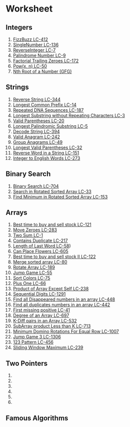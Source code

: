 # Worksheet

## Integers

1. [FizzBuzz LC-412](https://leetcode.com/problems/fizz-buzz/)
2. [SingleNumber LC-136](https://leetcode.com/problems/single-number/)
3. [ReverseInteger LC-7](https://leetcode.com/problems/reverse-integer/)
4. [Palindrome Number LC-9](https://leetcode.com/problems/palindrome-number)
5. [Factorial Trailing Zeroes LC-172](https://leetcode.com/problems/factorial-trailing-zeroes)
6. [Pow(x, n) LC-50](https://leetcode.com/problems/powx-n)
7. [Nth Root of a Number (GFG)](https://practice.geeksforgeeks.org/problems/find-nth-root-of-m5843/1)

## Strings

1. [Reverse String LC-344](https://leetcode.com/problems/reverse-string)
2. [Longest Common Prefix LC-14](https://leetcode.com/problems/longest-common-prefix)
3. [Repeated DNA Sequences LC-187](https://leetcode.com/problems/repeated-dna-sequences)
4. [Longest Substring without Repeating Characters LC-3](https://leetcode.com/problems/longest-substring-without-repeating-characters)
5. [Valid Parentheses LC-20](https://leetcode.com/problems/valid-parentheses)
6. [Longest Palindromic Substring LC-5](https://leetcode.com/problems/longest-palindromic-substring)
7. [Decode String LC-394](https://leetcode.com/problems/decode-string)
8. [Valid Anagram LC-242](https://leetcode.com/problems/valid-anagram)
9. [Group Anagrams LC-49](https://leetcode.com/problems/group-anagrams)
10. [Longest Valid Parentheses LC-32](https://leetcode.com/problems/longest-valid-parentheses/)
11. [Reverse Word in a String LC-151](https://leetcode.com/problems/reverse-words-in-a-string/)
12. [Integer to English Words LC-273](https://leetcode.com/problems/integer-to-english-words)

## Binary Search

1. [Binary Search LC-704](https://leetcode.com/problems/binary-search)
2. [Search in Rotated Sorted Array LC-33](https://leetcode.com/problems/search-in-rotated-sorted-array)
3. [Find Minimum in Rotated Sorted Array LC-153](https://leetcode.com/problems/find-minimum-in-rotated-sorted-array)

## Arrays

1. [Best time to buy and sell stock LC-121](https://leetcode.com/problems/best-time-to-buy-and-sell-stock)
2. [Move Zeroes LC-283](https://leetcode.com/problems/move-zeroes)
3. [Two Sum LC-1](https://leetcode.com/problems/two-sum)
4. [Contains Duplicate LC-217](https://leetcode.com/problems/contains-duplicate)
5. [Length of Last Word LC-58](https://leetcode.com/problems/length-of-last-word))
6. [Can Place Flowers LC-605](https://leetcode.com/problems/can-place-flowers)
7. [Best time to buy and sell stock II LC-122](https://leetcode.com/problems/best-time-to-buy-and-sell-stock-ii)
8. [Merge sorted array LC-80](https://leetcode.com/problems/remove-duplicates-from-sorted-array-ii)
9. [Rotate Array LC-189](https://leetcode.com/problems/rotate-array)
10. [Jump Game LC-55](https://leetcode.com/problems/jump-game)
11. [Sort Colors LC-75](https://leetcode.com/problems/sort-colors)
12. [Plus One LC-66](https://leetcode.com/problems/plus-one)
13. [Product of Array Except Self LC-238](https://leetcode.com/problems/product-of-array-except-self)
14. [Sequential Digits LC-1291](https://leetcode.com/problems/sequential-digits)
15. [Find all Disappeared numbers in an array LC-448](https://leetcode.com/problems/find-all-numbers-disappeared-in-an-array)
16. [Find all duplicates numbers in an array LC-442](https://leetcode.com/problems/find-all-duplicates-in-an-array)
17. [First missing positive LC-41](https://leetcode.com/problems/first-missing-positive)
18. [Degree of an Array LC-697](https://leetcode.com/problems/degree-of-an-array)
19. [K-Diff pairs in an Array LC-532](https://leetcode.com/problems/k-diff-pairs-in-an-array)
20. [SubArray product Less than K LC-713](https://leetcode.com/problems/subarray-product-less-than-k)
21. [Minimum Domino Rotations For Equal Row LC-1007](https://leetcode.com/problems/minimum-domino-rotations-for-equal-row)
22. [Jump Game 3 LC-1306](https://leetcode.com/problems/jump-game-iii)
23. [123 Pattern LC-456](https://leetcode.com/problems/132-pattern)
24. [Sliding Window Maximum LC-239](https://leetcode.com/problems/sliding-window-maximum)

## Two Pointers

1. []()
2. []()
3. []()
4. []()
5. []()
6. []()

## Famous Algorithms
